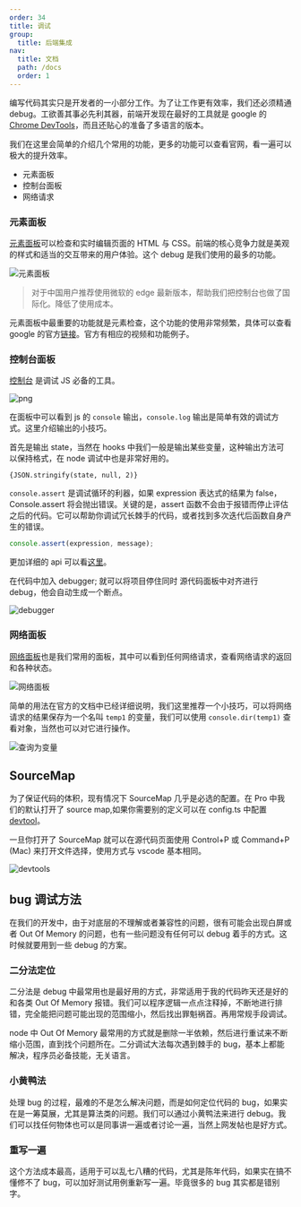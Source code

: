 ```yaml
---
order: 34
title: 调试
group:
  title: 后端集成
nav:
  title: 文档
  path: /docs
  order: 1
---
```


编写代码其实只是开发者的一小部分工作。为了让工作更有效率，我们还必须精通 debug。工欲善其事必先利其器，前端开发现在最好的工具就是 google 的 [Chrome DevTools](https://developers.google.com/web/tools/chrome-devtools?utm_source=dcc&utm_medium=redirect&utm_campaign=2018Q2)，而且还贴心的准备了多语言的版本。

我们在这里会简单的介绍几个常用的功能，更多的功能可以查看官网，看一遍可以极大的提升效率。

- 元素面板
- 控制台面板
- 网络请求

### 元素面板

[元素面板](https://developers.google.com/web/tools/chrome-devtools/inspect-styles)可以检查和实时编辑页面的 HTML 与 CSS。前端的核心竞争力就是美观的样式和适当的交互带来的用户体验。这个 debug 是我们使用的最多的功能。

![元素面板](https://gw.alipayobjects.com/zos/antfincdn/49Hj4%24GyUa/F59465FF-8E99-4F65-B3D5-97003C10DF64.png)

> 对于中国用户推荐使用微软的 edge 最新版本，帮助我们把控制台也做了国际化。降低了使用成本。

元素面板中最重要的功能就是元素检查，这个功能的使用非常频繁，具体可以查看 google 的官方[链接](https://developers.google.com/web/tools/chrome-devtools/inspect-styles)。官方有相应的视频和功能例子。

### 控制台面板

[控制台](https://developers.google.com/web/tools/chrome-devtools/console) 是调试 JS 必备的工具。

![png](https://gw.alipayobjects.com/zos/antfincdn/1tFWntZVBu/64790AE3-1625-45B8-9809-4EC5E7F4AB35.png)

在面板中可以看到 js 的 `console` 输出，`console.log` 输出是简单有效的调试方式。这里介绍输出的小技巧。

首先是输出 state，当然在 hooks 中我们一般是输出某些变量，这种输出方法可以保持格式，在 node 调试中也是非常好用的。

```TS
{JSON.stringify(state, null, 2)}
```

`console.assert` 是调试循环的利器，如果 expression 表达式的结果为 false，Console.assert 将会抛出错误。关键的是，assert 函数不会由于报错而停止评估之后的代码。它可以帮助你调试冗长棘手的代码，或者找到多次迭代后函数自身产生的错误。

```ts
console.assert(expression, message);
```

更加详细的 api 可以看[这里](https://developer.mozilla.org/zh-CN/docs/Web/API/Console)。

在代码中加入 debugger; 就可以将项目停住同时 源代码面板中对齐进行 debug，他会自动生成一个断点。

![debugger](https://gw.alipayobjects.com/zos/antfincdn/OLGUPQ7CyF/loc-breakpoint.png)

### 网络面板

[网络面板](https://developers.google.com/web/tools/chrome-devtools/network)也是我们常用的面板，其中可以看到任何网络请求，查看网络请求的返回和各种状态。

![网络面板](https://gw.alipayobjects.com/zos/antfincdn/5VLhkjfCPu/A45663AA-4173-4A14-A3E4-1DB2DC2522FD.png)

简单的用法在官方的文档中已经详细说明，我们这里推荐一个小技巧，可以将网络请求的结果保存为一个名叫 `temp1` 的变量，我们可以使用 `console.dir(temp1)` 查看对象，当然也可以对它进行操作。

![查询为变量](https://gw.alipayobjects.com/zos/antfincdn/p4PHbdKvJB/A76A1E89-9498-49DB-9608-558D25394E10.png)

## SourceMap

为了保证代码的体积，现有情况下 SourceMap 几乎是必选的配置。在 Pro 中我们的默认打开了 source map,如果你需要别的定义可以在 config.ts 中配置 [devtool](https://webpack.js.org/configuration/devtool/)。

一旦你打开了 SourceMap 就可以在源代码页面使用 Control+P 或 Command+P (Mac) 来打开文件选择，使用方式与 vscode 基本相同。

![devtools](https://gw.alipayobjects.com/zos/antfincdn/1rIW5jiJ8c/8AEB4626-D14A-41E5-BD03-F712437CA947.png)

## bug 调试方法

在我们的开发中，由于对底层的不理解或者兼容性的问题，很有可能会出现白屏或者 Out Of Memory 的问题，也有一些问题没有任何可以 debug 着手的方式。这时候就要用到一些 debug 的方案。

### 二分法定位

二分法是 debug 中最常用也是最好用的方式，非常适用于我的代码昨天还是好的和各类 Out Of Memory 报错。我们可以程序逻辑一点点注释掉，不断地进行排错，完全能把问题可能出现的范围缩小，然后找出罪魁祸首。再用常规手段调试。

node 中 Out Of Memory 最常用的方式就是删除一半依赖，然后进行重试来不断缩小范围，直到找个问题所在。二分调试大法每次遇到棘手的 bug，基本上都能解决，程序员必备技能，无关语言。

### 小黄鸭法

处理 bug 的过程，最难的不是怎么解决问题，而是如何定位代码的 bug，如果实在是一筹莫展，尤其是算法类的问题。我们可以通过小黄鸭法来进行 debug。我们可以找任何物体也可以是同事讲一遍或者讨论一遍，当然上网发帖也是好方式。

### 重写一遍

这个方法成本最高，适用于可以乱七八糟的代码，尤其是陈年代码，如果实在搞不懂修不了 bug，可以加好测试用例重新写一遍。毕竟很多的 bug 其实都是错别字。
